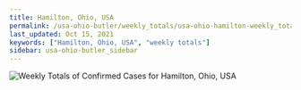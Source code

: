 ```yaml
---
title: Hamilton, Ohio, USA
permalink: /usa-ohio-butler/weekly_totals/usa-ohio-hamilton-weekly_totals.html
last_updated: Oct 15, 2021
keywords: ["Hamilton, Ohio, USA", "weekly totals"]
sidebar: usa-ohio-butler_sidebar
---
```


![Weekly Totals of Confirmed Cases for Hamilton, Ohio, USA](/covid_tracker/images/graphs/usa-ohio-hamilton-weekly_totals_graph.png)
